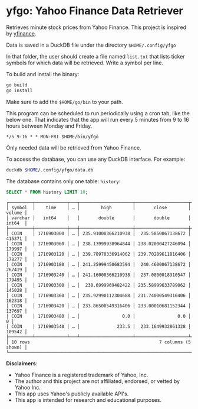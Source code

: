 # yfgo: Yahoo Finance Data Retriever

Retrieves minute stock prices from Yahoo Finance. This project is inspired by [yfinance](https://github.com/ranaroussi/yfinance).

Data is saved in a DuckDB file under the directory `$HOME/.config/yfgo`

In that folder, the user should create a file named `list.txt` that lists
ticker symbols for which data will be retrieved. Write a symbol per line.

To build and install the binary:

```bash
go build
go install
```

Make sure to add the `$HOME/go/bin` to your path.

This program can be scheduled to run periodically using a cron tab, like the
below one. That indicates that the app will run every 5 minutes from 9 to 16
hours between Monday and Friday.

```cron
*/5 9-16 * * MON-FRI $HOME/bin/yfgo
```

Only needed data will be retrieved from Yahoo Finance.

To access the database, you can use any DuckDB interface. For example:

```bash
duckdb $HOME/.config/yfgo/data.db
```

The database contains only one table: `history`:

```SQL
SELECT * FROM history LIMIT 10;
```

```
┌─────────┬────────────┬───┬────────────────────┬────────────────────┬────────┐
│ symbol  │    time    │ … │        high        │       close        │ volume │
│ varchar │   int64    │   │       double       │       double       │ int64  │
├─────────┼────────────┼───┼────────────────────┼────────────────────┼────────┤
│ COIN    │ 1716903000 │ … │ 235.91000366210938 │  235.5850067138672 │ 415371 │
│ COIN    │ 1716903060 │ … │ 238.13999938964844 │ 238.02000427246094 │ 179997 │
│ COIN    │ 1716903120 │ … │ 239.78970336914062 │ 239.70289611816406 │ 178277 │
│ COIN    │ 1716903180 │ … │ 241.25999450683594 │  240.4600067138672 │ 267419 │
│ COIN    │ 1716903240 │ … │ 241.16000366210938 │  237.0800018310547 │ 179495 │
│ COIN    │ 1716903300 │ … │  238.6999969482422 │ 235.58999633789062 │ 145028 │
│ COIN    │ 1716903360 │ … │ 235.92990112304688 │ 231.74000549316406 │ 162318 │
│ COIN    │ 1716903420 │ … │ 233.86500549316406 │ 233.00010681152344 │ 137697 │
│ COIN    │ 1716903480 │ … │                0.0 │                0.0 │      0 │
│ COIN    │ 1716903540 │ … │              233.5 │  233.1649932861328 │ 109542 │
├─────────┴────────────┴───┴────────────────────┴────────────────────┴────────┤
│ 10 rows                                                 7 columns (5 shown) │
└─────────────────────────────────────────────────────────────────────────────┘
```

**Disclaimers**:

* Yahoo Finance is a registered trademark of Yahoo, Inc.
* The author and this project are not affiliated, endorsed, or vetted by Yahoo Inc.
* This app uses Yahoo's publicly available API's.
* This app is intended for research and educational purposes.

